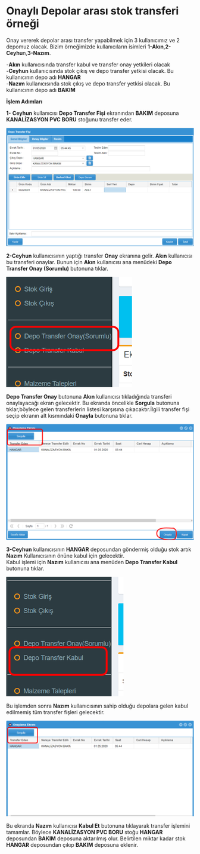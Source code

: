 # Onaylı Depolar arası stok transferi örneği

Onay vererek depolar arası transfer yapabilmek için 3 kullanıcımız ve 2 depomuz olacak. Bizim örneğimizde kullanıcıların isimleri **1-Akın**,**2-Ceyhu**n,**3-Nazım**.

\-**Akın** kullanıcısında transfer kabul ve transfer onay yetkileri olacak\
\-**Ceyhun** kullanıcısında stok çıkış ve depo transfer yetkisi olacak. Bu kullanıcının depo adı **HANGAR**\
\-**Nazım** kullanıcısında stok çıkış ve depo transfer yetkisi olacak. Bu kullanıcının depo adı **BAKIM**

**İşlem Adımları**

**1-** **Ceyhun** kullanıcısı **Depo Transfer Fişi** ekranından **BAKIM** deposuna **KANALİZASYON PVC BORU** stoğunu transfer eder.

![Depo transfer fişi görüntüsü](<../../../.gitbook/assets/image (39).png>)

**2-Ceyhun** kullanıcısının yaptığı transfer **Onay** ekranına gelir. **Akın** kullanıcısı bu transferi onaylar. Bunun için **Akın** kullanıcısı ana menüdeki **Depo Transfer Onay (Sorumlu)** butonuna tıklar.

![](<../../../.gitbook/assets/image (40).png>)

**Depo Transfer Onay** butonuna **Akın** kullanıcısı tıkladığında transferi onaylayacağı ekran gelecektir. Bu ekranda öncelikle **Sorgula** butonuna tıklar,böylece gelen transferlerin listesi karşısına çıkacaktır.İlgili transfer fişi seçip ekranın alt kısmındaki **Onayla** butonuna tıklar.&#x20;

![](<../../../.gitbook/assets/image (41).png>)

**3-Ceyhun** kullanıcısının **HANGAR** deposundan göndermiş olduğu stok artık **Nazım** Kullanıcısının önüne kabul için gelecektir.\
Kabul işlemi için **Nazım** kullanıcısı ana menüden **Depo Transfer Kabul** butonuna tıklar.&#x20;

![](<../../../.gitbook/assets/image (42).png>)

Bu işlemden sonra **Nazım** kullanıcısının sahip olduğu depolara gelen kabul edilmemiş tüm transfer fişleri gelecektir.&#x20;

![](<../../../.gitbook/assets/image (43).png>)

Bu ekranda **Nazım** kullanıcısı **Kabul Et** butonuna tıklayarak transfer işlemini tamamlar. Böylece  **KANALİZASYON PVC BORU** stoğu **HANGAR** deposundan **BAKIM** deposuna aktarılmış olur. Belirtilen miktar kadar stok **HANGAR** deposundan çıkıp **BAKIM** deposuna eklenir.
